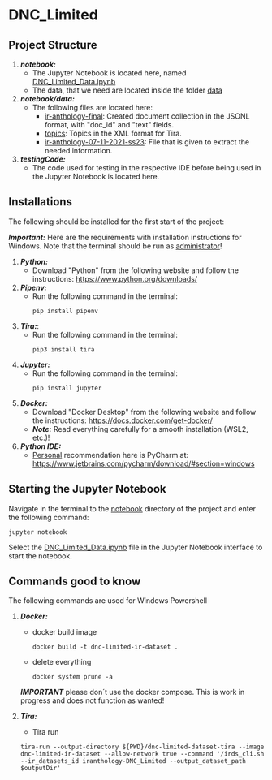 # DNC_Limited

## Project Structure

1. ***notebook:***
    - The Jupyter Notebook is located here, named [DNC_Limited_Data.ipynb](notebook/DNC_Limited_Data.ipynb)
    - The data, that we need are located inside the folder [data](notebook/data)
2. ***notebook/data:***
   - The following files are located here:
     * [ir-anthology-final](notebook/data/ir-anthology-07-11-2021-ss23.jsonl): Created document collection in the JSONL format, with "doc_id" and "text" fields.
     * [topics](notebook/data/topics.xml): Topics in the XML format for Tira.
     * [ir-anthology-07-11-2021-ss23](notebook/data/ir-anthology-07-11-2021-ss23.jsonl): File that is given to extract the needed information.
3. ***testingCode:***
   - The code used for testing in the respective IDE before being used in the Jupyter Notebook is located here.

## Installations

The following should be installed for the first start of the project:

***Important:*** Here are the requirements with installation instructions for Windows. Note that the terminal should be run as <ins>administrator</ins>!
1. ***Python:***
   - Download "Python" from the following website and follow the instructions: https://www.python.org/downloads/
2. ***Pipenv:***
   - Run the following command in the terminal:
     ```
     pip install pipenv
     ```
3. ***Tira:***:
   - Run the following command in the terminal:
     ```
     pip3 install tira
     ```
3. ***Jupyter:***
   - Run the following command in the terminal:
      ```
      pip install jupyter
      ```
4. ***Docker:***
   - Download "Docker Desktop" from the following website and follow the instructions: https://docs.docker.com/get-docker/
   - ***Note:*** Read everything carefully for a smooth installation (WSL2, etc.)!
5. ***Python IDE:***
   - <ins>Personal</ins> recommendation here is PyCharm at: https://www.jetbrains.com/pycharm/download/#section=windows 

## Starting the Jupyter Notebook
Navigate in the terminal to the [notebook](notebook/) directory of the project and enter the following command:
```
jupyter notebook
```
Select the [DNC_Limited_Data.ipynb](notebook/DNC_Limited_Data.ipynb) file in the Jupyter Notebook interface to start the notebook.

## Commands good to know
The following commands are used for Windows Powershell
1. ***Docker:***
    - docker build image
        ```
        docker build -t dnc-limited-ir-dataset .
        ```
    - delete everything
        ```
        docker system prune -a
        ```
    ***IMPORTANT*** please don´t use the docker compose. This is work in progress and does not function as wanted!

2. ***Tira:***
    - Tira run
    ```
    tira-run --output-directory ${PWD}/dnc-limited-dataset-tira --image dnc-limited-ir-dataset --allow-network true --command '/irds_cli.sh --ir_datasets_id iranthology-DNC_Limited --output_dataset_path $outputDir'
    ```